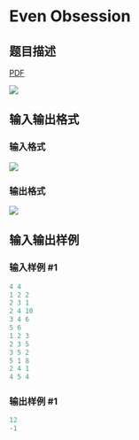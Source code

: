 # Even Obsession

## 题目描述

[problemUrl]: https://uva.onlinejudge.org/index.php?option=com_onlinejudge&Itemid=8&category=862&page=show_problem&problem=4829

[PDF](https://uva.onlinejudge.org/external/129/p12950.pdf)

![](https://cdn.luogu.com.cn/upload/vjudge_pic/UVA12950/0172e71d8248c36b0b6ace269143eaa1ccdb1df9.png)

## 输入输出格式

### 输入格式

![](https://cdn.luogu.com.cn/upload/vjudge_pic/UVA12950/cd8ea72272bf03157e085a6570cb8546b92010c2.png)

### 输出格式

![](https://cdn.luogu.com.cn/upload/vjudge_pic/UVA12950/a2ff69d227c7b81a0ad1ed84e2479b96a2ee3d27.png)

## 输入输出样例

### 输入样例 #1

```cpp
4 4
1 2 2
2 3 1
2 4 10
3 4 6
5 6
1 2 3
2 3 5
3 5 2
5 1 8
2 4 1
4 5 4
```


### 输出样例 #1

```cpp
12
-1
```


